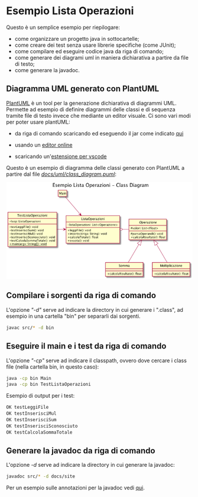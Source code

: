 # Esempio Lista Operazioni

Questo è un semplice esempio per riepilogare:

- come organizzare un progetto java in sottocartelle;
- come creare dei test senza usare librerie specifiche (come JUnit);
- come compilare ed eseguire codice java da riga di comando;
- come generare dei diagrami uml in maniera dichiarativa a partire da file di testo;
- come generare la javadoc.

## Diagramma UML generato con PlantUML

[PlantUML](https://plantuml.com) è un tool per la generazione dichiarativa di diagrammi UML. Permette ad esempio di definire diagrammi delle classi e di sequenza tramite file di testo invece che mediante un editor visuale. Ci sono vari modi per poter usare plantUML:

- da riga di comando scaricando ed eseguendo il jar come indicato [qui](https://plantuml.com/starting)

- usando un [editor online](https://www.planttext.com)

- scaricando un'[estensione per vscode](https://marketplace.visualstudio.com/items?itemName=jebbs.plantuml)

Questo è un esempio di diagramma delle classi generato con PlantUML a partire dal file [*docs/uml/class_diagram.puml*](docs/uml/class_diagram.puml):

![Diagramma delle Classi](docs/uml/class_diagram.png)

## Compilare i sorgenti da riga di comando

L'opzione *"-d"* serve ad indicare la directory in cui generare i ".class", ad esempio in una cartella "bin" per separarli dai sorgenti.

```bash
javac src/* -d bin
```

## Eseguire il main e i test da riga di comando

L'opzione *"-cp"* serve ad indicare il classpath, ovvero dove cercare i class file (nella cartella bin, in questo caso):

```bash
java -cp bin Main
java -cp bin TestListaOperazioni
```

Esempio di output per i test:

```bash
OK testLeggiFile
OK testInserisciMul
OK testInserisciSum
OK testInserisciSconosciuto
OK testCalcolaSommaTotale
```

## Generare la javadoc da riga di comando

L'opzione *-d* serve ad indicare la directory in cui generare la javadoc:

```bash
javadoc src/* -d docs/site
```

Per un esempio sulle annotazioni per la javadoc vedi [qui](src/Operazione.java).
